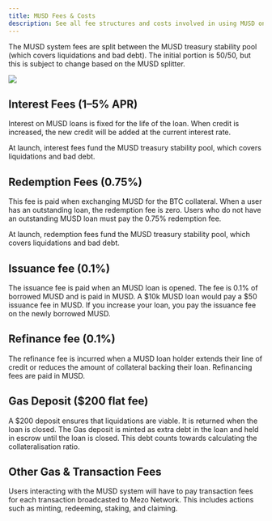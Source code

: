 ```yaml
---
title: MUSD Fees & Costs
description: See all fee structures and costs involved in using MUSD on Mezo.
---
```


The MUSD system fees are split between the MUSD treasury stability pool (which covers liquidations and bad debt). The initial portion is 50/50, but this is subject to change based on the MUSD splitter. 

![](/docs/images/musd/musd-economy.webp)

## Interest Fees (1–5% APR)

Interest on MUSD loans is fixed for the life of the loan. When credit is increased, the new credit will be added at the current interest rate.

At launch, interest fees fund the MUSD treasury stability pool, which covers liquidations and bad debt.

## Redemption Fees (0.75%)

This fee is paid when exchanging MUSD for the BTC collateral. When a user has an outstanding loan, the redemption fee is zero. Users who do not have an outstanding MUSD loan must pay the 0.75% redemption fee. 

At launch, redemption fees fund the MUSD treasury stability pool, which covers liquidations and bad debt.

## Issuance fee (0.1%)

The issuance fee is paid when an MUSD loan is opened. The fee is 0.1% of borrowed MUSD and is paid in MUSD. A \$10k MUSD loan would pay a \$50 issuance fee in MUSD. If you increase your loan, you pay the issuance fee on the newly borrowed MUSD.

## Refinance fee (0.1%) 

The refinance fee is incurred when a MUSD loan holder extends their line of credit or reduces the amount of collateral backing their loan. Refinancing fees are paid in MUSD. 

## Gas Deposit ($200 flat fee)

A \$200 deposit ensures that liquidations are viable. It is returned when the loan is closed. The Gas deposit is minted as extra debt in the loan and held in escrow until the loan is closed. This debt counts towards calculating the collateralisation ratio.

## Other Gas & Transaction Fees

Users interacting with the MUSD system will have to pay transaction fees for each transaction broadcasted to Mezo Network. This includes actions such as minting, redeeming, staking, and claiming.
